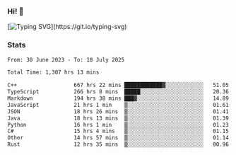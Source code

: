 ### Hi!  👋

[![Typing SVG](https://readme-typing-svg.herokuapp.com?font=Fira+Code&pause=1000&width=435&lines=Hello!+I'm+Texiwustion.)](https://git.io/typing-svg)

### Stats

<!--START_SECTION:waka-->

```txt
From: 30 June 2023 - To: 18 July 2025

Total Time: 1,307 hrs 13 mins

C++                  667 hrs 22 mins ████████████▓░░░░░░░░░░░░   51.05 %
TypeScript           266 hrs 8 mins  █████░░░░░░░░░░░░░░░░░░░░   20.36 %
Markdown             194 hrs 38 mins ███▓░░░░░░░░░░░░░░░░░░░░░   14.89 %
JavaScript           21 hrs 1 min    ▒░░░░░░░░░░░░░░░░░░░░░░░░   01.61 %
JSON                 18 hrs 26 mins  ▒░░░░░░░░░░░░░░░░░░░░░░░░   01.41 %
Java                 18 hrs 13 mins  ▒░░░░░░░░░░░░░░░░░░░░░░░░   01.39 %
Python               16 hrs 1 min    ▒░░░░░░░░░░░░░░░░░░░░░░░░   01.23 %
C#                   15 hrs 4 mins   ▒░░░░░░░░░░░░░░░░░░░░░░░░   01.15 %
Other                14 hrs 57 mins  ▒░░░░░░░░░░░░░░░░░░░░░░░░   01.14 %
Rust                 12 hrs 35 mins  ▒░░░░░░░░░░░░░░░░░░░░░░░░   00.96 %
```

<!--END_SECTION:waka-->
